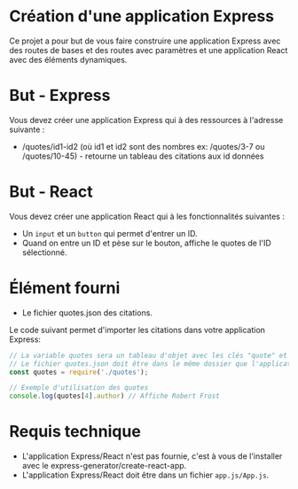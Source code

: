 # Création d'une application Express

Ce projet a pour but de vous faire construire une application Express
avec des routes de bases et des routes avec paramètres et une application
React avec des éléments dynamiques.

# But - Express

Vous devez créer une application Express qui à des ressources à l'adresse suivante :

* /quotes/id1-id2 (où id1 et id2 sont des nombres ex: /quotes/3-7 ou /quotes/10-45) - retourne un tableau des citations aux id données

# But - React

Vous devez créer une application React qui à les fonctionnalités suivantes :

* Un `input` et un `button` qui permet d'entrer un ID.
* Quand on entre un ID et pèse sur le bouton, affiche le quotes de l'ID sélectionné.

# Élément fourni

* Le fichier quotes.json des citations.

Le code suivant permet d'importer les citations dans votre application Express:

```js
// La variable quotes sera un tableau d'objet avec les clés "quote" et "author"
// Le fichier quotes.json doit être dans le même dossier que l'application express.
const quotes = require('./quotes');

// Exemple d'utilisation des quotes
console.log(quotes[4].author) // Affiche Robert Frost
```

# Requis technique

* L'application Express/React n'est pas fournie, c'est à vous de l'installer avec le express-generator/create-react-app.
* L'application Express/React doit être dans un fichier `app.js/App.js`.
